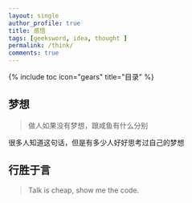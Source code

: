 ```yaml
---
layout: single
author_profile: true
title: 感悟
tags: [geeksword, idea, thought ]
permalink: /think/
comments: true
---
```

{% include toc icon="gears" title="目录" %}

## 梦想

> 做人如果没有梦想，跟咸鱼有什么分别

很多人知道这句话，但是有多少人好好思考过自己的梦想

## 行胜于言

> Talk is cheap, show me the code.
